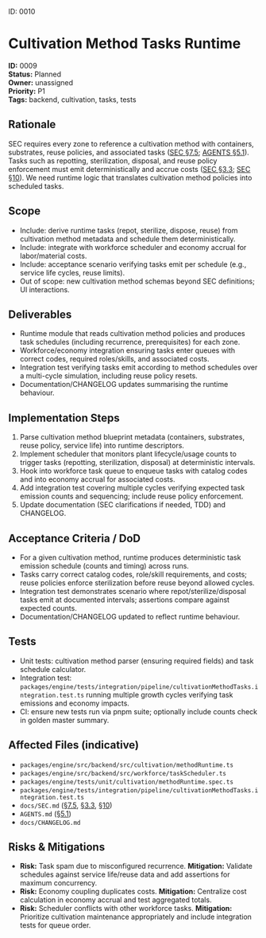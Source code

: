 ID: 0010
# Cultivation Method Tasks Runtime

**ID:** 0009  
**Status:** Planned  
**Owner:** unassigned  
**Priority:** P1  
**Tags:** backend, cultivation, tasks, tests

## Rationale
SEC requires every zone to reference a cultivation method with containers, substrates, reuse policies, and associated tasks ([SEC §7.5](../SEC.md#423-zone-requirement-shall); [AGENTS §5.1](../../AGENTS.md#51-cultivation-methods-are-required-on-zones-sec-75)). Tasks such as repotting, sterilization, disposal, and reuse policy enforcement must emit deterministically and accrue costs ([SEC §3.3](../SEC.md#33-task--treatment-catalogs-data-driven); [SEC §10](../SEC.md#10-economy-integration-non-intrusive)). We need runtime logic that translates cultivation method policies into scheduled tasks.

## Scope
- Include: derive runtime tasks (repot, sterilize, dispose, reuse) from cultivation method metadata and schedule them deterministically.
- Include: integrate with workforce scheduler and economy accrual for labor/material costs.
- Include: acceptance scenario verifying tasks emit per schedule (e.g., service life cycles, reuse limits).
- Out of scope: new cultivation method schemas beyond SEC definitions; UI interactions.

## Deliverables
- Runtime module that reads cultivation method policies and produces task schedules (including recurrence, prerequisites) for each zone.
- Workforce/economy integration ensuring tasks enter queues with correct codes, required roles/skills, and associated costs.
- Integration test verifying tasks emit according to method schedules over a multi-cycle simulation, including reuse policy resets.
- Documentation/CHANGELOG updates summarising the runtime behaviour.

## Implementation Steps
1. Parse cultivation method blueprint metadata (containers, substrates, reuse policy, service life) into runtime descriptors.
2. Implement scheduler that monitors plant lifecycle/usage counts to trigger tasks (repotting, sterilization, disposal) at deterministic intervals.
3. Hook into workforce task queue to enqueue tasks with catalog codes and into economy accrual for associated costs.
4. Add integration test covering multiple cycles verifying expected task emission counts and sequencing; include reuse policy enforcement.
5. Update documentation (SEC clarifications if needed, TDD) and CHANGELOG.

## Acceptance Criteria / DoD
- For a given cultivation method, runtime produces deterministic task emission schedule (counts and timing) across runs.
- Tasks carry correct catalog codes, role/skill requirements, and costs; reuse policies enforce sterilization before reuse beyond allowed cycles.
- Integration test demonstrates scenario where repot/sterilize/disposal tasks emit at documented intervals; assertions compare against expected counts.
- Documentation/CHANGELOG updated to reflect runtime behaviour.

## Tests
- Unit tests: cultivation method parser (ensuring required fields) and task schedule calculator.
- Integration test: `packages/engine/tests/integration/pipeline/cultivationMethodTasks.integration.test.ts` running multiple growth cycles verifying task emissions and economy impacts.
- CI: ensure new tests run via pnpm suite; optionally include counts check in golden master summary.

## Affected Files (indicative)
- `packages/engine/src/backend/src/cultivation/methodRuntime.ts`
- `packages/engine/src/backend/src/workforce/taskScheduler.ts`
- `packages/engine/tests/unit/cultivation/methodRuntime.spec.ts`
- `packages/engine/tests/integration/pipeline/cultivationMethodTasks.integration.test.ts`
- `docs/SEC.md` ([§7.5](../SEC.md#423-zone-requirement-shall), [§3.3](../SEC.md#33-task--treatment-catalogs-data-driven), [§10](../SEC.md#10-economy-integration-non-intrusive))
- `AGENTS.md` ([§5.1](../../AGENTS.md#51-cultivation-methods-are-required-on-zones-sec-75))
- `docs/CHANGELOG.md`

## Risks & Mitigations
- **Risk:** Task spam due to misconfigured recurrence. **Mitigation:** Validate schedules against service life/reuse data and add assertions for maximum concurrency.
- **Risk:** Economy coupling duplicates costs. **Mitigation:** Centralize cost calculation in economy accrual and test aggregated totals.
- **Risk:** Scheduler conflicts with other workforce tasks. **Mitigation:** Prioritize cultivation maintenance appropriately and include integration tests for queue order.

